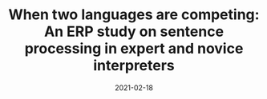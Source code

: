---
title: "When two languages are competing: An ERP study on sentence processing in expert and novice interpreters"
collection: publications
type: "Article"
new_start: "True"
venue: "<i>Interpreting</i>"
date: "2021-02-18"
citation: "Fan , C. D., <u>Collart, A.</u>, & Chan S*. (2021).When two languages are competing: An ERP study on sentence processing in expert and novice interpreters, <i>Interpreting</i>, <i>24</i>(1), 1-37."
paperurl: "https://doi.org/10.1075/intp.00069.fan"
permalink: "https://doi.org/10.1075/intp.00069.fan"

---